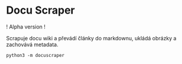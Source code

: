 # Docu Scraper

! Alpha version !

Scrapuje docu wiki a převádí články do markdownu, ukládá obrázky a zachovává metadata.

```
python3 -m docuscraper
```
